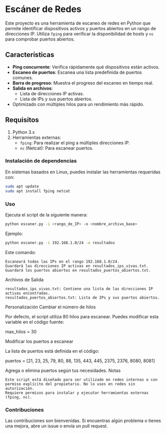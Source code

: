 # Escáner de Redes

Este proyecto es una herramienta de escaneo de redes en Python que permite identificar dispositivos activos y puertos abiertos en un rango de direcciones IP. Utiliza `fping` para verificar la disponibilidad de hosts y `nc` para comprobar puertos abiertos.

## Características

- **Ping concurrente**: Verifica rápidamente qué dispositivos están activos.
- **Escaneo de puertos**: Escanea una lista predefinida de puertos comunes.
- **Barra de progreso**: Muestra el progreso del escaneo en tiempo real.
- **Salida en archivos**:
  - Lista de direcciones IP activas.
  - Lista de IPs y sus puertos abiertos.
- Optimizado con múltiples hilos para un rendimiento más rápido.

## Requisitos

1. Python 3.x
2. Herramientas externas:
   - `fping`: Para realizar el ping a múltiples direcciones IP.
   - `nc` (Netcat): Para escanear puertos.

### Instalación de dependencias

En sistemas basados en Linux, puedes instalar las herramientas requeridas con:

```bash
sudo apt update
sudo apt install fping netcat
```

### Uso

Ejecuta el script de la siguiente manera:

```bash
python escaner.py -i <rango_de_IP> -o <nombre_archivo_base>
```
Ejemplo:
```bash
python escaner.py -i 192.168.1.0/24 -o resultados
```


Este comando:

    Escaneará todas las IPs en el rango 192.168.1.0/24.
    Guardará las direcciones IP activas en resultados_ips_vivas.txt.
    Guardará los puertos abiertos en resultados_puertos_abiertos.txt.

Archivos de Salida

    resultados_ips_vivas.txt: Contiene una lista de las direcciones IP activas encontradas.
    resultados_puertos_abiertos.txt: Lista de IPs y sus puertos abiertos.

Personalización
Cambiar el número de hilos

Por defecto, el script utiliza 80 hilos para escanear. Puedes modificar esta variable en el código fuente:

max_hilos = 30

Modificar los puertos a escanear

La lista de puertos está definida en el código:

puertos = [21, 23, 25, 79, 80, 88, 135, 443, 445, 2375, 2376, 8080, 8081]

Agrega o elimina puertos según tus necesidades.
Notas

    Este script está diseñado para ser utilizado en redes internas o con permiso explícito del propietario. No lo uses en redes sin autorización.
    Requiere permisos para instalar y ejecutar herramientas externas (fping, nc).

### Contribuciones

Las contribuciones son bienvenidas. Si encuentras algún problema o tienes una mejora, abre un issue o envía un pull request.
